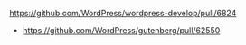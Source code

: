 https://github.com/WordPress/wordpress-develop/pull/6824

* https://github.com/WordPress/gutenberg/pull/62550

